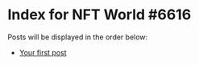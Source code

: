 # Index for NFT World #6616
Posts will be displayed in the order below:

- [Your first post](./001-first.md)

